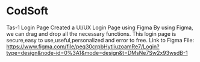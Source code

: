 # CodSoft
Tas-1 Login Page
Created a UI/UX Login Page using Figma
By using Figma, we can drag and drop all the necessary functions.
This login page is secure,easy to use,useful,personalized and error to free.
Link to Figma File: https://www.figma.com/file/peq30crpbHytliuzoamRe7/Login?type=design&node-id=0%3A1&mode=design&t=DMsNe7Sw2x93wsdB-1
